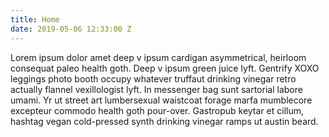 ```yaml
---
title: Home
date: 2019-05-06 12:33:00 Z
---
```


Lorem ipsum dolor amet deep v ipsum cardigan asymmetrical, heirloom consequat paleo health goth. Deep v ipsum green juice lyft. Gentrify XOXO leggings photo booth occupy whatever truffaut drinking vinegar retro actually flannel vexillologist lyft. In messenger bag sunt sartorial labore umami. Yr ut street art lumbersexual waistcoat forage marfa mumblecore excepteur commodo health goth pour-over. Gastropub keytar et cillum, hashtag vegan cold-pressed synth drinking vinegar ramps ut austin beard.